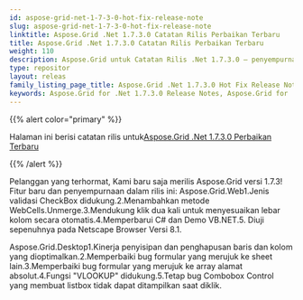 ```yaml
---
id: aspose-grid-net-1-7-3-0-hot-fix-release-note
slug: aspose-grid-net-1-7-3-0-hot-fix-release-note
linktitle: Aspose.Grid .Net 1.7.3.0 Catatan Rilis Perbaikan Terbaru
title: Aspose.Grid .Net 1.7.3.0 Catatan Rilis Perbaikan Terbaru
weight: 110
description: Aspose.Grid untuk Catatan Rilis .Net 1.7.3.0 – penyempurnaan terbaru, fitur baru, dan perbaikan
type: repositor
layout: releas
family_listing_page_title: Aspose.Grid .Net 1.7.3.0 Hot Fix Release Note
keywords: Aspose.Grid for .Net 1.7.3.0 Release Notes, Aspose.Grid for .Net 1.7.3.0 updates and fixe
---
```

{{% alert color="primary" %}} 

 Halaman ini berisi catatan rilis untuk[Aspose.Grid .Net 1.7.3.0 Perbaikan Terbaru](https://releases.aspose.com/cells/net/new-releases/aspose.grid-.net-1.7.3.0-hot-fix/)

{{% /alert %}} 

Pelanggan yang terhormat, Kami baru saja merilis Aspose.Grid versi 1.7.3! Fitur baru dan penyempurnaan dalam rilis ini: Aspose.Grid.Web1.Jenis validasi CheckBox didukung.2.Menambahkan metode WebCells.Unmerge.3.Mendukung klik dua kali untuk menyesuaikan lebar kolom secara otomatis.4.Memperbarui C# dan Demo VB.NET.5. Diuji sepenuhnya pada Netscape Browser Versi 8.1.

 Aspose.Grid.Desktop1.Kinerja penyisipan dan penghapusan baris dan kolom yang dioptimalkan.2.Memperbaiki bug formular yang merujuk ke sheet lain.3.Memperbaiki bug formular yang merujuk ke array alamat absolut.4.Fungsi "VLOOKUP" didukung.5.Tetap bug Combobox Control yang membuat listbox tidak dapat ditampilkan saat diklik.


